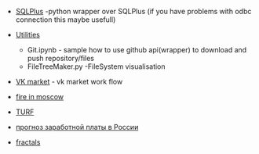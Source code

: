 
* [SQLPlus](/API/SQLPlus) -python wrapper over SQLPlus (if you have problems with odbc connection this maybe usefull)        

* [Utilities](/Utilities)
  * Git.ipynb - sample how to use github api(wrapper) to download and push repository/files
  * FileTreeMaker.py -FileSystem visualisation 
* [VK market](/API/vk%20market.ipynb) - vk market work flow

* [fire in moscow](fires%20in%20moscow.ipynb)
* [TURF](TURF.ipynb)
* [прогноз заработной платы в России](DataScience/Прогнозирование%20уровня%20средней%20заработной%20платы%20в%20России.ipynb)
* [fractals](Fractals.ipynb)

